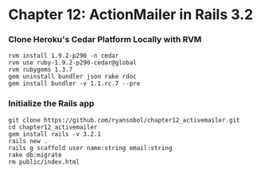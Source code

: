 # Chapter 12: ActionMailer in Rails 3.2

### Clone Heroku's Cedar Platform Locally with RVM

    rvm install 1.9.2-p290 -n cedar
    rvm use ruby-1.9.2-p290-cedar@global
    rvm rubygems 1.3.7
    gem uninstall bundler json rake rdoc
    gem install bundler -v 1.1.rc.7 --pre

### Initialize the Rails app

    git clone https://github.com/ryansobol/chapter12_activemailer.git
    cd chapter12_activemailer
    gem install rails -v 3.2.1
    rails new .
    rails g scaffold user name:string email:string
    rake db:migrate
    rm public/index.html
